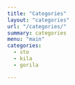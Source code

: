 ```yaml
---
title: "Categories"
layout: "categories"
url: "/categories/"
summary: categories
menu: "main"
categories:
  - sto
  - kila
  - gorila

---
```


